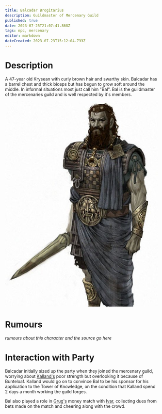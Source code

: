 ```yaml
---
title: Balcadar Brogitarius
description: Guildmaster of Mercenary Guild
published: true
date: 2023-07-25T21:07:41.868Z
tags: npc, mercenary
editor: markdown
dateCreated: 2023-07-23T15:12:04.733Z
---
```


# Description
A 47-year old Krysean with curly brown hair and swarthy skin. Balcadar has a barrel chest and thick biceps but has begun to grow soft around the middle. In informal situations most just call him "Bal". Bal is the guildmaster of the mercenaries guild and is well respected by it's members.

![bal.png](/npcs/bal.png)

# Rumours
*rumours about this character and the source go here*

# Interaction with Party
Balcadar initially sized up the party when they joined the mercenary guild, worrying about [Kalland's](/player_characters/kalland) poor strength but overlooking it because of Bunteloaf. Kalland would go on to convince Bal to be his sponsor for his application to the Tower of Knowledge, on the condition that Kalland spend 2 days a month working the guild forges. 

Bal also played a role in [Grug's](/player_characters/grug) money match with [Ivar](/npcs/Ivar), collecting dues from bets made on the match and cheering along with the crowd.